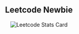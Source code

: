<h2 align="center">Leetcode Newbie</h2>
<p  align="center"><img src="https://leetcode.card.workers.dev/leoyang6612?theme=nord&font=baloo&extension=null" alt="Leetcode Stats Card"></p>

<!--
**Leoyang6612/leoyang6612** is a ✨ _special_ ✨ repository because its `README.md` (this file) appears on your GitHub profile.

Here are some ideas to get you started:

- 🔭 I’m currently working on ...
- 🌱 I’m currently learning ...
- 👯 I’m looking to collaborate on ...
- 🤔 I’m looking for help with ...
- 💬 Ask me about ...
- 📫 How to reach me: ...
- 😄 Pronouns: ...
- ⚡ Fun fact: ...
-->

